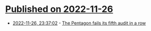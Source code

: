 # [Published on 2022-11-26](index.md)

* [2022-11-26, 23:37:02](https://news.ycombinator.com/item?id=33758150) - [The Pentagon fails its fifth audit in a row](https://responsiblestatecraft.org/2022/11/22/why-cant-the-dod-get-its-financial-house-in-order/)
